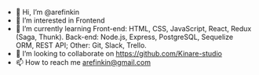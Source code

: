 - 👋 Hi, I’m @arefinkin
- 👀 I’m interested in Frontend
- 🌱 I’m currently learning Front-end: HTML, CSS, JavaScript, React, Redux (Saga, Thunk). Back-end: Node.js, Express, PostgreSQL, Sequelize ORM, REST API; Other: Git, Slack, Trello. 
- 💞️ I’m looking to collaborate on https://github.com/Kinare-studio
- 📫 How to reach me arefinkin@gmail.com

<!---
arefinkin/arefinkin is a ✨ special ✨ repository because its `README.md` (this file) appears on your GitHub profile.
You can click the Preview link to take a look at your changes.
--->
